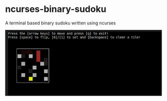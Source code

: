 # ncurses-binary-sudoku

A terminal based binary sudoku written using ncurses

![Screenshot](screenshot.png)
